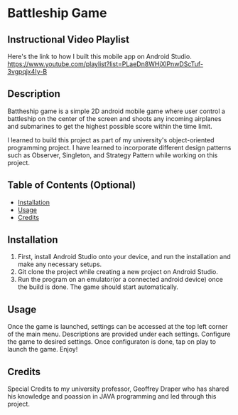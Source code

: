 # Battleship Game

## Instructional Video Playlist
Here's the link to how I built this mobile app on Android Studio.
https://www.youtube.com/playlist?list=PLaeDn8WHjXlPnwDScTuf-3vgpqjx4Iy-B

## Description

Battheship game is a simple 2D android mobile game where user control a battleship on the center of the screen and shoots any incoming airplanes and submarines to get the highest possible score within the time limit.

I learned to build this project as part of my university's object-oriented programming project. I have learned to incorporate different design patterns such as Observer, Singleton, and Strategy Pattern while working on this project.

## Table of Contents (Optional)

- [Installation](#installation)
- [Usage](#usage)
- [Credits](#credits)

## Installation

1. First, install Android Studio onto your device, and run the installation and make any necessary setups.
2. Git clone the project while creating a new project on Android Studio.
3. Run the program on an emulator(or a connected android device) once the build is done. The game should start automatically.

## Usage

Once the game is launched, settings can be accessed at the top left corner of the main menu. Descriptions are provided under each settings. Configure the game to desired settings.
Once configuraton is done, tap on play to launch the game. Enjoy!

## Credits

Special Credits to my university professor, Geoffrey Draper who has shared his knowledge and poassion in JAVA programming and led through this project.
